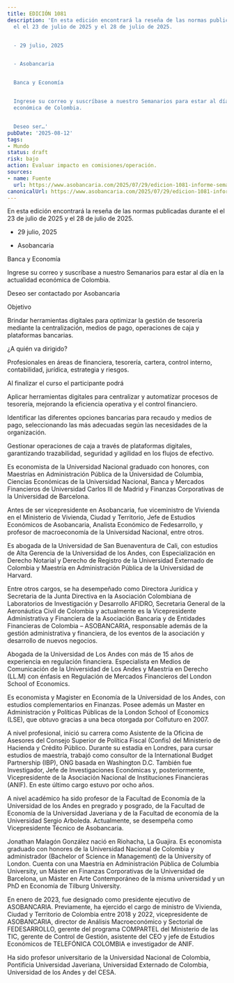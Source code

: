 ```yaml
---
title: EDICIÓN 1081
description: 'En esta edición encontrará la reseña de las normas publicadas durante
  el el 23 de julio de 2025 y el 28 de julio de 2025.


  - 29 julio, 2025


  - Asobancaria


  Banca y Economía


  Ingrese su correo y suscríbase a nuestro Semanarios para estar al día en la actualidad
  económica de Colombia.


  Deseo ser…'
pubDate: '2025-08-12'
tags:
- Mundo
status: draft
risk: bajo
action: Evaluar impacto en comisiones/operación.
sources:
- name: Fuente
  url: https://www.asobancaria.com/2025/07/29/edicion-1081-informe-semanal-de-regulacion/
canonicalUrl: https://www.asobancaria.com/2025/07/29/edicion-1081-informe-semanal-de-regulacion/
---
```

En esta edición encontrará la reseña de las normas publicadas durante el el 23 de julio de 2025 y el 28 de julio de 2025.

- 29 julio, 2025

- Asobancaria

Banca y Economía

Ingrese su correo y suscríbase a nuestro Semanarios para estar al día en la actualidad económica de Colombia.

Deseo ser contactado por Asobancaria

Objetivo

Brindar herramientas digitales para optimizar la gestión de tesorería mediante la centralización, medios de pago, operaciones de caja y plataformas bancarias.

¿A quién va dirigido?

Profesionales en áreas de financiera, tesorería, cartera, control interno, contabilidad, jurídica, estrategia y riesgos.

Al finalizar el curso el participante podrá

Aplicar herramientas digitales para centralizar y automatizar procesos de tesorería, mejorando la eficiencia operativa y el control financiero.

Identificar las diferentes opciones bancarias para recaudo y medios de pago, seleccionando las más adecuadas según las necesidades de la organización.

Gestionar operaciones de caja a través de plataformas digitales, garantizando trazabilidad, seguridad y agilidad en los flujos de efectivo.

Es economista de la Universidad Nacional graduado con honores, con Maestrías en Administración Pública de la Universidad de Columbia, Ciencias Económicas de la Universidad Nacional, Banca y Mercados Financieros de Universidad Carlos III de Madrid y Finanzas Corporativas de la Universidad de Barcelona.

Antes de ser vicepresidente en Asobancaria, fue viceministro de Vivienda en el Ministerio de Vivienda, Ciudad y Territorio, Jefe de Estudios Económicos de Asobancaria, Analista Económico de Fedesarrollo, y profesor de macroeconomía de la Universidad Nacional, entre otros.

Es abogada de la Universidad de San Buenaventura de Cali, con estudios de Alta Gerencia de la Universidad de los Andes, con Especialización en Derecho Notarial y Derecho de Registro de la Universidad Externado de Colombia y Maestría en Administración Pública de la Universidad de Harvard.

Entre otros cargos, se ha desempeñado como Directora Jurídica y Secretaria de la Junta Directiva en la Asociación Colombiana de Laboratorios de Investigación y Desarrollo AFIDRO, Secretaria General de la Aeronáutica Civil de Colombia y actualmente es la Vicepresidente Administrativa y Financiera de la Asociación Bancaria y de Entidades Financieras de Colombia – ASOBANCARIA, responsable además de la gestión administrativa y financiera, de los eventos de la asociación y desarrollo de nuevos negocios.

Abogada de la Universidad de Los Andes con más de 15 años de experiencia en regulación financiera. Especialista en Medios de Comunicación de la Universidad de Los Andes y Maestría en Derecho (LL.M) con énfasis en Regulación de Mercados Financieros del London School of Economics.

Es economista y Magister en Economía de la Universidad de los Andes, con estudios complementarios en Finanzas. Posee además un Master en Administración y Políticas Públicas de la London School of Economics (LSE), que obtuvo gracias a una beca otorgada por Colfuturo en 2007.

A nivel profesional, inició su carrera como Asistente de la Oficina de Asesores del Consejo Superior de Política Fiscal (Confis) del Ministerio de Hacienda y Crédito Público. Durante su estadía en Londres, para cursar estudios de maestría, trabajó como consultor de la International Budget Partnership (IBP), ONG basada en Washington D.C. También fue Investigador, Jefe de Investigaciones Económicas y, posteriormente, Vicepresidente de la Asociación Nacional de Instituciones Financieras (ANIF). En este último cargo estuvo por ocho años.

A nivel académico ha sido profesor de la Facultad de Economía de la Universidad de los Andes en pregrado y posgrado, de la Facultad de Economía de la Universidad Javeriana y de la Facultad de economía de la Universidad Sergio Arboleda. Actualmente, se desempeña como Vicepresidente Técnico de Asobancaria.

Jonathan Malagón González nació en Riohacha, La Guajira. Es economista graduado con honores de la Universidad Nacional de Colombia y administrador (Bachelor of Science in Management) de la University of London. Cuenta con una Maestría en Administración Pública de Columbia University, un Máster en Finanzas Corporativas de la Universidad de Barcelona, un Máster en Arte Contemporáneo de la misma universidad y un PhD en Economía de Tilburg University.

En enero de 2023, fue designado como presidente ejecutivo de ASOBANCARIA. Previamente, ha ejercido el cargo de ministro de Vivienda, Ciudad y Territorio de Colombia entre 2018 y 2022, vicepresidente de ASOBANCARIA, director de Análisis Macroeconómico y Sectorial de FEDESARROLLO, gerente del programa COMPARTEL del Ministerio de las TIC, gerente de Control de Gestión, asistente del CEO y jefe de Estudios Económicos de TELEFÓNICA COLOMBIA e investigador de ANIF.

Ha sido profesor universitario de la Universidad Nacional de Colombia, Pontificia Universidad Javeriana, Universidad Externado de Colombia, Universidad de los Andes y del CESA.